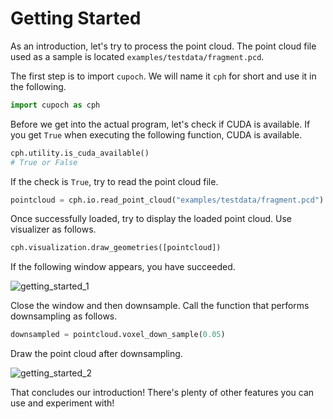 # Getting Started

As an introduction, let's try to process the point cloud.
The point cloud file used as a sample is located `examples/testdata/fragment.pcd`.

The first step is to import `cupoch`.
We will name it `cph` for short and use it in the following.

```py
import cupoch as cph
```

Before we get into the actual program, let's check if CUDA is available.
If you get `True` when executing the following function, CUDA is available.

```py
cph.utility.is_cuda_available()
# True or False
```

If the check is `True`, try to read the point cloud file.

```py
pointcloud = cph.io.read_point_cloud("examples/testdata/fragment.pcd")
```

Once successfully loaded, try to display the loaded point cloud.
Use visualizer as follows.

```py
cph.visualization.draw_geometries([pointcloud])
```

If the following window appears, you have succeeded.

![getting_started_1](https://raw.githubusercontent.com/neka-nat/cupoch/master/docs/_static/getting_started_1.png)

Close the window and then downsample.
Call the function that performs downsampling as follows.

```py
downsampled = pointcloud.voxel_down_sample(0.05)
```

Draw the point cloud after downsampling.

![getting_started_2](https://raw.githubusercontent.com/neka-nat/cupoch/master/docs/_static/getting_started_2.png)

That concludes our introduction!
There's plenty of other features you can use and experiment with!
